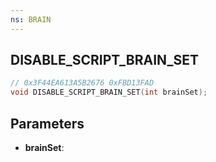 ```yaml
---
ns: BRAIN
---
```

## DISABLE_SCRIPT_BRAIN_SET

```c
// 0x3F44EA613A5B2676 0xFBD13FAD
void DISABLE_SCRIPT_BRAIN_SET(int brainSet);
```

## Parameters
* **brainSet**:
